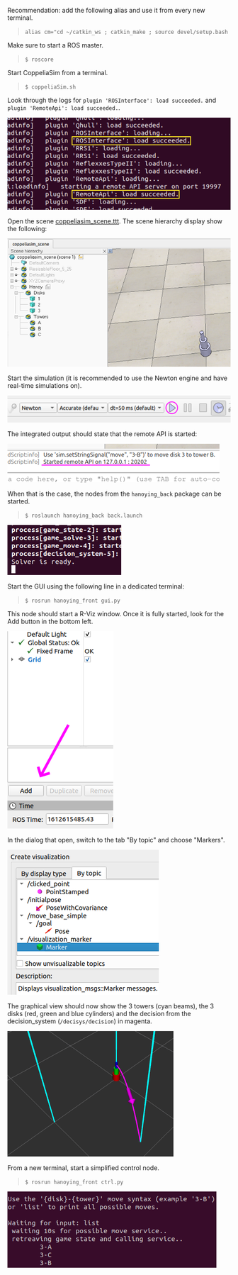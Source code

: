 Recommendation: add the following alias and use it from every new terminal.
> `alias cm="cd ~/catkin_ws ; catkin_make ; source devel/setup.bash`

Make sure to start a ROS master.
> `$ roscore`

Start CoppeliaSim from a terminal.
> `$ coppeliaSim.sh`

Look through the logs for `plugin 'ROSInterface': load succeeded.` and `plugin 'RemoteApi': load succeeded.`.

![1](img/Screenshot1.png)

Open the scene [coppeliasim_scene.ttt](../coppeliasim_scene.ttt). The scene hierarchy display show the following:

![2](img/Screenshot2.png)

Start the simulation (it is recommended to use the Newton engine and have real-time simulations on).

![3](img/Screenshot3.png)

The integrated output should state that the remote API is started:

![4](img/Screenshot4.png)

When that is the case, the nodes from the `hanoying_back` package can be started.
> `$ roslaunch hanoying_back back.launch`

![5](img/Screenshot5.png)

Start the GUI using the following line in a dedicated terminal:
> `$ rosrun hanoying_front gui.py`

This node should start a R-Viz window. Once it is fully started, look for the Add button in the bottom left.

![6](img/Screenshot6.png)

In the dialog that open, switch to the tab "By topic" and choose "Markers".

![7](img/Screenshot7.png)

The graphical view should now show the 3 towers (cyan beams), the 3 disks (red, green and blue cylinders) and the decision from the decision_system (`/decisys/decision`) in magenta.

![8](img/Screenshot8.png)

From a new terminal, start a simplified control node.
> `$ rosrun hanoying_front ctrl.py`

![9](img/Screenshot9.png)
